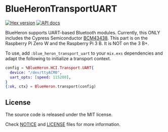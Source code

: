 # BlueHeronTransportUART

[![Hex version](https://img.shields.io/hexpm/v/blue_heron_transport_uart.svg "Hex version")](https://hex.pm/packages/blue_heron_transport_uart)
[![API docs](https://img.shields.io/hexpm/v/blue_heron_transport_uart.svg?label=hexdocs "API docs")](https://hexdocs.pm/blue_heron_transport_uart/BlueHeronTransportUART.html)

BlueHeron supports UART-based Bluetooth modules. Currently, this ONLY includes
the Cypress Semiconductor
[BCM43438](https://www.cypress.com/part/cychpset-p62s143438-1). This part is on
the Raspberry Pi Zero W and the Raspberry Pi 3 B. It is NOT on the 3 B+.

To use, add `:blue_heron_transport_uart` to your `mix.exs` dependencies and
adapt the following to initialize a transport context.

```elixir
config = %BlueHeron.HCI.Transport.UART{
  device: "/dev/ttyACM0",
  uart_opts: [speed: 115200],
}
{:ok, ctx} = BlueHeron.transport(config)
```

## License

The source code is released under the MIT license.

Check [NOTICE](NOTICE) and [LICENSE](LICENSE) files for more information.

